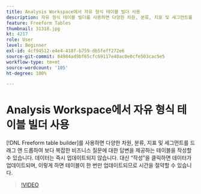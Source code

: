 ```yaml
---
title: Analysis Workspace에서 자유 형식 테이블 빌더 사용
description: 자유 형식 테이블 빌더를 사용하면 다양한 차원, 분류, 지표 및 세그먼트를 드래그 앤 드롭하여 보다 복잡한 비즈니스 질문에 대한 답변을 제공하는 표를 작성할 수 있습니다. 데이터는 즉시 업데이트되지 않지만 대신 “작성”을 클릭하면 데이터가 업데이트되며, 이렇게 하면 테이블이 한 번만 업데이트되므로 시간을 절약할 수 있습니다.
feature: Freeform Tables
thumbnail: 31318.jpg
kt: 4217
role: User
level: Beginner
exl-id: 4cf94512-e4e4-418f-b759-db5feff272e6
source-git-commit: 84984ad9bf65cfc69117e40ac0e0cfe503cac5e5
workflow-type: tm+mt
source-wordcount: '105'
ht-degree: 100%

---
```


# Analysis Workspace에서 자유 형식 테이블 빌더 사용

[!DNL Freeform table builder]를 사용하면 다양한 차원, 분류, 지표 및 세그먼트를 드래그 앤 드롭하여 보다 복잡한 비즈니스 질문에 대한 답변을 제공하는 테이블을 작성할 수 있습니다. 데이터는 즉시 업데이트되지 않습니다. 대신 “작성”을 클릭하면 데이터가 업데이트되며, 이렇게 하면 테이블이 한 번만 업데이트되므로 시간을 절약할 수 있습니다.

>[!VIDEO](https://video.tv.adobe.com/v/31318/?quality=12&learn=on)
